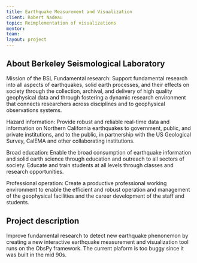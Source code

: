 ```yaml
---
title: Earthquake Measurement and Visualization
client: Robert Nadeau
topic: Reimplementation of visualizations
mentor: 
team:
layout: project
---
```

## About Berkeley Seismological Laboratory

Mission of the BSL 
Fundamental research: Support fundamental research into all aspects of earthquakes, solid earth processes, and their effects on society through the collection, archival, and delivery of high quality geophysical data and through fostering a dynamic research environment that connects researchers across disciplines and to geophysical observations systems.

Hazard information: Provide robust and reliable real-time data and information on Northern California earthquakes to government, public, and private institutions, and to the public, in partnership with the US Geological Survey, CalEMA and other collaborating institutions.

Broad education: Enable the broad consumption of earthquake information and solid earth science through education and outreach to all sectors of society. Educate and train students at all levels through classes and research opportunities.

Professional operation: Create a productive professional working environment to enable the efficient and robust operation and management of the geophysical facilities and the career development of the staff and students.

## Project description

Improve fundamental research to detect new earthquake phenonemon by creating a new interactive earthquake measurement and visualization tool runs on the ObsPy framework. The current plaform is too buggy since it was built in the mid 90s. 
